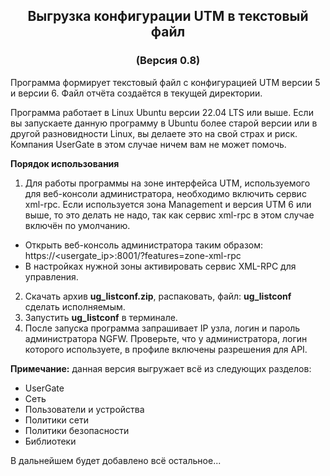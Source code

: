 <h2 align="center">Выгрузка конфигурации UTM в текстовый файл</h2>
<h3 align="center">(Версия 0.8)</h3>

Программа формирует текстовый файл с конфигурацией UTM версии 5 и версии 6.
Файл отчёта создаётся в текущей директории.<br>

Программа работает в Linux Ubuntu версии 22.04 LTS или выше. Если вы запускаете данную программу в Ubuntu более старой
версии или в другой разновидности Linux, вы делаете это на свой страх и риск. Компания UserGate в этом случае ничем
вам не может помочь.

<b>Порядок использования</b>
1. Для работы программы на зоне интерфейса UTM, используемого для веб-консоли администратора,  необходимо включить сервис xml-rpc.
Если используется зона Management и версия UTM 6 или выше, то это делать не надо, так как сервис xml-rpc в этом случае включён по
умолчанию. 
* Открыть веб-консоль администратора таким образом:
https://<usergate_ip>:8001/?features=zone-xml-rpc
* В настройках нужной зоны активировать сервис XML-RPC для управления.
2. Скачать архив <b>ug_listconf.zip</b>, распаковать, файл: <b>ug_listconf</b> сделать исполняемым.
3. Запустить <b>ug_listconf</b> в терминале.
4. После запуска программа запрашивает IP узла, логин и пароль администратора NGFW. Проверьте, что у администратора,
логин которого используете, в профиле включены разрешения для API.

<b>Примечание:</b> данная версия выгружает всё из следующих разделов:
- UserGate
- Сеть
- Пользователи и устройства
- Политики сети
- Политики безопасности
- Библиотеки
</b>
В дальнейшем будет добавлено всё остальное...
